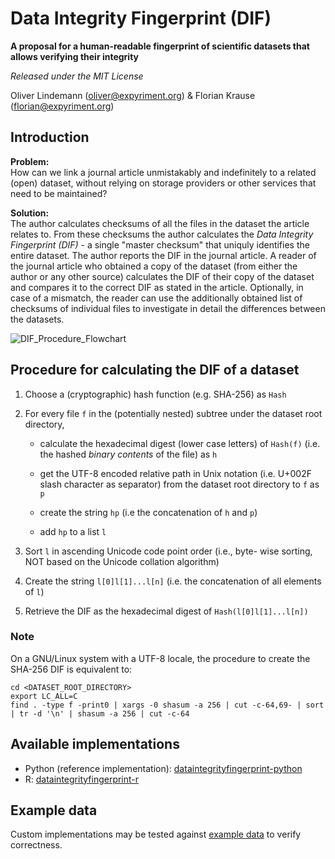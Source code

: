Data Integrity Fingerprint (DIF)
================================

**A proposal for a human-readable fingerprint of scientific datasets that allows verifying their integrity**

*Released under the MIT License*

Oliver Lindemann (oliver@expyriment.org) & Florian Krause (florian@expyriment.org)

Introduction
------------

**Problem:**  
How can we link a journal article unmistakably and indefinitely to a related (open) dataset, without relying on storage providers or other services that need to be maintained?

**Solution:**  
The author calculates checksums of all the files in the dataset the article relates to. From these checksums the author calculates the _Data Integrity Fingerprint (DIF)_ - a single "master checksum" that uniquly identifies the entire dataset. The author reports the DIF in the journal article. A reader of the journal article who obtained a copy of the dataset (from either the author or any other source) calculates the DIF of their copy of the dataset and compares it to the correct DIF as stated in the article. Optionally, in case of a mismatch, the reader can use the additionally obtained list of checksums of individual files to investigate in detail the differences between the datasets.

![DIF_Procedure_Flowchart](https://user-images.githubusercontent.com/2971539/143914028-ea2b8570-6db4-4f82-9bec-b1770fda7df8.png)

Procedure for calculating the DIF of a dataset
----------------------------------------------

1. Choose a (cryptographic) hash function (e.g. SHA-256) as `Hash`

2.  For every file `f` in the (potentially nested) subtree under the dataset root directory,

    * calculate the hexadecimal digest (lower case letters) of `Hash(f)` (i.e. the hashed _binary contents_ of the file) as `h`

    * get the UTF-8 encoded relative path in Unix notation (i.e. U+002F slash character as separator) from the dataset root directory to `f` as `p`

    * create the string `hp` (i.e the concatenation of `h` and `p`)
    
    * add `hp` to a list `l`

3. Sort `l` in ascending Unicode code point order (i.e., byte- wise sorting, NOT based on the Unicode collation algorithm)

4. Create the string `l[0]l[1]...l[n]` (i.e. the concatenation of all elements of `l`)

5. Retrieve the DIF as the hexadecimal digest of `Hash(l[0]l[1]...l[n])`


### Note
On a GNU/Linux system with a UTF-8 locale, the procedure to create the SHA-256 DIF is equivalent to:
```
cd <DATASET_ROOT_DIRECTORY>
export LC_ALL=C
find . -type f -print0 | xargs -0 shasum -a 256 | cut -c-64,69- | sort | tr -d '\n' | shasum -a 256 | cut -c-64
```

Available implementations
-------------------------

* Python (reference implementation):  [dataintegrityfingerprint-python](https://github.com/expyriment/dataintegrityfingerprint-python)
* R:  [dataintegrityfingerprint-r](https://github.com/expyriment/dataintegrityfingerprint-r)

Example data
------------
Custom implementations may be tested against [example data](https://github.com/expyriment/DIF/tree/master/example_data) to verify correctness.
